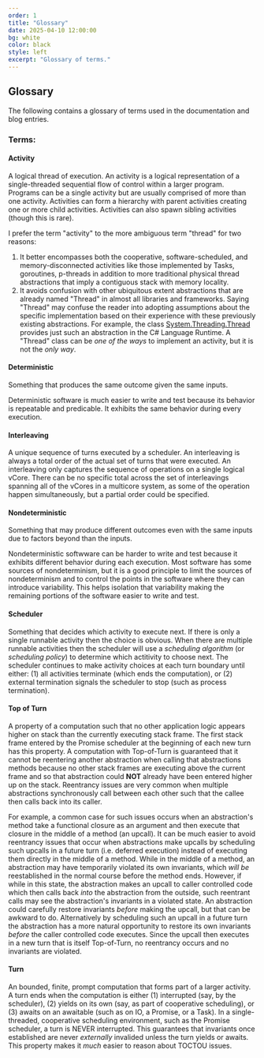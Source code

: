 ```yaml
---
order: 1
title: "Glossary"
date: 2025-04-10 12:00:00
bg: white
color: black
style: left
excerpt: "Glossary of terms."
---
```


## Glossary
The following contains a glossary of terms used in the documentation and blog entries.

### Terms:

#### Activity
A logical thread of execution.  An activity is a logical representation of a single-threaded sequential flow of control
within a larger program.  Programs can be a single activity but are usually comprised of more than one activity.
Activities can form a hierarchy with parent activities creating one or more child activities.  Activities can also spawn
sibling activities (though this is rare).

I prefer the term "activity" to the more ambiguous term "thread" for two reasons: 

1. It better encompasses both the cooperative, software-scheduled, and memory-disconnected activities like those
implemented by Tasks, goroutines, p-threads in addition to more traditional physical thread abstractions that imply a
contiguous stack with memory locality.  
2. It avoids confusion with other ubiquitous extent abstractions that are already named "Thread" in almost all libraries
and frameworks.  Saying "Thread" may confuse the reader into adopting assumptions about the specific implementation
based on their experience with these previously existing abstractions. For example, the class
[System.Threading.Thread](https://learn.microsoft.com/en-us/dotnet/api/system.threading.thread) provides just such an
abstraction in the C# Language Runtime.  A "Thread" class can be _one of the ways_ to implement an activity, but it is
not the _only way_.

#### Deterministic
Something that produces the same outcome given the same inputs.

Deterministic software is much easier to write and test because its behavior is repeatable and predicable.  It exhibits
the same behavior during every execution.

#### Interleaving
A unique sequence of turns executed by a scheduler.  An interleaving is always a total order of the actual set of turns
that were executed.  An interleaving only captures the sequence of operations on a single logical vCore.  There can be
no specific total across the set of interleavings spanning all of the vCores in a multicore system, as some of the
operation happen simultaneously, but a partial order could be specified.

#### Nondeterministic
Something that may produce different outcomes even with the same inputs due to factors beyond than the inputs.

Nondeterministic softwware can be harder to write and test because it exhibits different behavior during each execution.
Most software has some sources of nondeterminism, but it is a good principle to limit the sources of nondeterminism and
to control the points in the software where they can introduce variability.  This helps isolation that variability
making the remaining portions of the software easier to write and test.

#### Scheduler
Something that decides which activity to execute next.  If there is only a single runnable activity then the choice is
obvious.  When there are multiple runnable activities then the scheduler will use a _scheduling algorithm_ (or
_scheduling policy_) to determine which actitivity to choose next.  The scheduler continues to make activity choices at
each turn boundary until either: (1) all activities terminate (which ends the computation), or (2) external termination
signals the scheduler to stop (such as process termination).

#### Top of Turn
A property of a computation such that no other application logic appears higher on stack than the currently executing
stack frame.  The first stack frame entered by the Promise scheduler at the beginning of each new turn has this
property.  A computation with Top-of-Turn is guaranteed that it cannot be reentering another abstraction when calling
that abstractions methods because no other stack frames are executing above the current frame and so that abstraction
could **NOT** already have been entered higher up on the stack.  Reentrancy issues are very common when multiple
abstractions synchronously call between each other such that the callee then calls back into its caller.

For example, a common case for such issues occurs when an abstraction's method take a functional closure as an argument
and then execute that closure in the middle of a method (an upcall).  It can be much easier to avoid reentrancy issues
that occur when abstractions make upcalls by scheduling such upcalls in a future turn (i.e. deferred execution) instead
of executing them directly in the middle of a method.  While in the middle of a method, an abstraction may have
temporarily violated its own invariants, which _will be_ reestablished in the normal course before the method ends.
However, if while in this state, the abstraction makes an upcall to caller controlled code which then calls back _into_
the abstraction from the outside, such reentrant calls may see the abstraction's invariants in a violated state.  An
abstraction could carefully restore invariants _before_ making the upcall, but that can be awkward to do.  Alternatively
by scheduling such an upcall in a future turn the abstraction has a more natural opportunity to restore its own
invariants _before_ the caller controlled code executes. Since the upcall then executes in a new turn that is itself
Top-of-Turn, no reentrancy occurs and no invariants are violated.

#### Turn
An bounded, finite, prompt computation that forms part of a larger activity.  A turn ends when the computation is either
(1) interrupted (say, by the scheduler), (2) yields on its own (say, as part of cooperative scheduling), or (3) awaits
on an awaitable (such as on IO, a Promise, or a Task).  In a single-threaded, cooperative scheduling environment, such
as the Promise scheduler, a turn is NEVER interrupted.  This guarantees that invariants once established are never
_externally_ invalided unless the turn yields or awaits.  This property makes it _much_ easier to reason about TOCTOU
issues.
